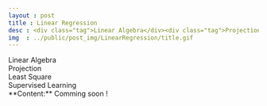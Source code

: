 ```yaml
---
layout : post
title :	Linear Regression
desc : <div class="tag">Linear Algebra</div><div class="tag">Projection</div><div class="tag">Least Square</div><div class="tag">Supervised Learning</div></br>Predict data based on other feature, fitting a straight line or hyperplane in high dimensional data by 3 different approaches, namely geometry (projection), algebra (null space and collum space) and calculus (derivative and chain rule).
img  : ../public/post_img/LinearRegression/title.gif
---
```

<div class="tag">Linear Algebra</div><div class="tag">Projection</div><div class="tag">Least Square</div><div class="tag">Supervised Learning</div>
**Content:**
Comming soon !
<!-- MarkdownTOC depth=3 -->

<!-- /MarkdownTOC -->
